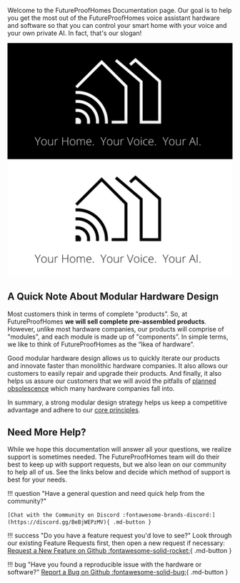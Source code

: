 Welcome to the FutureProofHomes Documentation page. Our goal is to help you get the most out of the FutureProofHomes voice assistant hardware and software so that you can control your smart home with your voice and your own private AI. In fact, that's our slogan!

![Image title](/assets/slogan_black_and_white.png#only-dark)
![Image title](/assets/slogan_white_and_black.png#only-light)



## A Quick Note About Modular Hardware Design
Most customers think in terms of complete "products”.  So, at FutureProofHomes **we will sell complete pre-assembled products**.  However, unlike most hardware companies, our products will comprise of "modules", and each module is made up of "components”.  In simple terms, we like to think of FutureProofHomes as the “Ikea of hardware”.

Good modular hardware design allows us to quickly iterate our products and innovate faster than monolithic hardware companies. It also allows our customers to easily repair and upgrade their products. And finally, it also helps us assure our customers that we will avoid the pitfalls of [planned obsolescence](https://en.wikipedia.org/wiki/Planned_obsolescence) which many hardware companies fall into.

In summary, a strong modular design strategy helps us keep a competitive advantage and adhere to our [core principles](https://futureproofhomes.net/pages/our-core-principles).


## Need More Help?

While we hope this documentation will answer all your questions, we realize support is sometimes needed. The FutureProofHomes team will do their best to keep up with support requests, but we also lean on our community to help all of us. See the links below and decide which method of support is best for your needs.

!!! question "Have a general question and need quick help from the community?"

    [Chat with the Community on Discord :fontawesome-brands-discord:](https://discord.gg/BeBjWEPzMV){ .md-button }

!!! success "Do you have a feature request you'd love to see?"
    Look through our existing Feature Requests first, then open a new request if necessary: <br>
    [Request a New Feature on Github :fontawesome-solid-rocket:](https://github.com/FutureProofHomes/Satellite1-ESPHome/issues/new?template=feature-request--.md){ .md-button }

!!! bug "Have you found a reproducible issue with the hardware or software?"
    [Report a Bug on Github :fontawesome-solid-bug:](https://github.com/FutureProofHomes/Satellite1-ESPHome/issues/new?template=bug-report--.md){ .md-button }